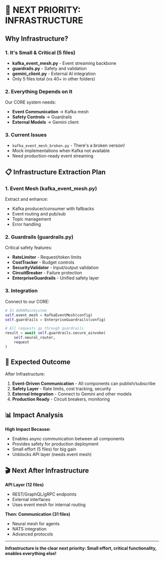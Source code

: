 # 🎯 NEXT PRIORITY: INFRASTRUCTURE

## Why Infrastructure?

### **1. It's Small & Critical (5 files)**
- **kafka_event_mesh.py** - Event streaming backbone
- **guardrails.py** - Safety and validation
- **gemini_client.py** - External AI integration
- Only 5 files total (vs 40+ in other folders)

### **2. Everything Depends on It**
Our CORE system needs:
- **Event Communication** → Kafka mesh
- **Safety Controls** → Guardrails
- **External Models** → Gemini client

### **3. Current Issues**
- `kafka_event_mesh_broken.py` - There's a broken version!
- Mock implementations when Kafka not available
- Need production-ready event streaming

## 📋 Infrastructure Extraction Plan

### **1. Event Mesh (kafka_event_mesh.py)**
Extract and enhance:
- Kafka producer/consumer with fallbacks
- Event routing and pub/sub
- Topic management
- Error handling

### **2. Guardrails (guardrails.py)**
Critical safety features:
- **RateLimiter** - Request/token limits
- **CostTracker** - Budget controls
- **SecurityValidator** - Input/output validation
- **CircuitBreaker** - Failure protection
- **EnterpriseGuardrails** - Unified safety layer

### **3. Integration**
Connect to our CORE:
```python
# In AURAMainSystem
self.event_mesh = KafkaEventMesh(config)
self.guardrails = EnterpriseGuardrails(config)

# All requests go through guardrails
result = await self.guardrails.secure_ainvoke(
    self.neural_router,
    request
)
```

## 🚀 Expected Outcome

After Infrastructure:
1. **Event-Driven Communication** - All components can publish/subscribe
2. **Safety Layer** - Rate limits, cost tracking, security
3. **External Integration** - Connect to Gemini and other models
4. **Production Ready** - Circuit breakers, monitoring

## 📊 Impact Analysis

**High Impact Because:**
- Enables async communication between all components
- Provides safety for production deployment
- Small effort (5 files) for big gain
- Unblocks API layer (needs event mesh)

## 🎬 Next After Infrastructure

**API Layer (12 files)**
- REST/GraphQL/gRPC endpoints
- External interfaces
- Uses event mesh for internal routing

**Then: Communication (31 files)**
- Neural mesh for agents
- NATS integration
- Advanced protocols

---

**Infrastructure is the clear next priority: Small effort, critical functionality, enables everything else!**